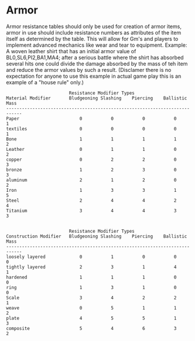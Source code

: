 # Armor #
Armor resistance tables should only be used for creation of armor items, armor in use should include resistance numbers as attributes of the item itself as determined by the table. This will allow for Gm's and players to implement advanced mechanics like wear and tear to equipment. Example: A woven leather shirt that has an initial armor value of BL0,SL6,PI2,BA1,MA4; after a serious battle where the shirt has absorbed several hits one could divide the damage absorbed by the mass of teh item and reduce the armor values by such a result. (Disclamer there is no expectation for anyone to use this example in actual game play this is an example of a "house rule" only.)  

							Resistance Modifier Types
	Material Modifier		Bludgeoning	Slashing	Piercing	Ballistic	Mass
	----------------------------------------------------------------------------
	Paper						0			0			0			0		1
	textiles					0			0			0			0		1	
	Bone						1			1			1			1		2
	Leather						0			1			1			0		2
	copper  					0			2			2			0		3
	bronze 						1			2			3			0		3
	aluminum 					2			1			2			0		2
	Iron 						1			3			3			1		5
	Steel 						2			4			4			2		4
	Titanium 					3			4			4			3		3


							Resistance Modifier Types
	Construction Modifier	Bludgeoning	Slashing	Piercing	Ballistic	Mass
	----------------------------------------------------------------------------
	loosely layered				0			1			0			0		0
	tightly layered 			2			3			1			4		1
	hardened					1			1			1			0		0
	ring						1			3			1			0		0	
	Scale						3			4			2			2		1
	weave						0			5			1			1		2
	plate						4			5			5			1		3
	composite					5			4			6			3		2

